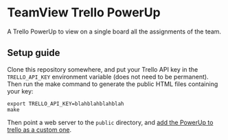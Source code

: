 # TeamView Trello PowerUp

A Trello PowerUp to view on a single board all the assignments of the team.

## Setup guide
Clone this repository somewhere, and put your Trello API key in the `TRELLO_API_KEY` environment variable (does not need to be permanent).
Then run the make command to generate the public HTML files containing your key:
```
export TRELLO_API_KEY=blahblahblahblah
make
```

Then point a web server to the `public` directory, and [add the PowerUp to trello as a custom one](https://trello.com/power-ups/admin).

